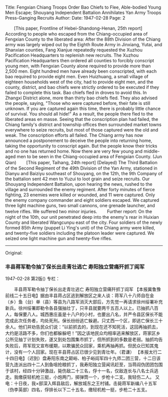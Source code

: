 Title: Fengxian Chiang Troops Order Bao Chiefs to Flee, Able-bodied Young Men Escape; Shouyang Independent Battalion Annihilates Yan Army Troops Press-Ganging Recruits
Author:
Date: 1947-02-28
Page: 2

　　[This paper, Frontline of Hebei-Shandong-Henan, 25th report] According to people who escaped from the Chiang-occupied area of Fengxian County to the liberated area: After the 88th Division of the Chiang army was largely wiped out by the Eighth Route Army in Jinxiang, Yutai, and Shanxian counties, Fang Xianjue repeatedly requested the Xuzhou Pacification Headquarters to replenish new recruits. The Xuzhou Pacification Headquarters then ordered all counties to forcibly conscript young men, with Fengxian County alone required to provide more than 2,500 men. Eight hundred men have already been conscripted, with each bao required to provide eight men. Even Huizhuang, a small village of eighteen households west of the city, had to provide eight men, and the county, district, and bao chiefs were strictly ordered to be executed if they failed to complete this task. Bao chiefs fled in droves to avoid this. In Zhangxi District alone, more than thirty bao chiefs fled. They also advised the people, saying, "Those who were captured before, their fate is still unknown. If you are captured again this time, there is probably little chance of survival. You should all hide!" As a result, the people there fled to the liberated areas en masse. Seeing that the conscription plan had failed, the Chiang family's district and township offices then surrounded market towns everywhere to seize recruits, but most of those captured were the old and weak. The conscription efforts all failed. The Chiang army has now announced a postponement to deceive the people into returning home, taking the opportunity to conscript again. But the people know their tricks and no one has returned home. Now there are very few young and middle-aged men to be seen in the Chiang-occupied area of Fengxian County. (Jun Qian)
　　[This paper, Taihang, 24th report] (Delayed) The Third Battalion of the Second Regiment of the 49th Division of the Yan Army, stationed in Dianyu and Baiziyu southeast of Shouyang, on the 12th, the 9th Company of the battalion sent 42 men to Yuzui to loot grain and seize recruits. Our Shouyang Independent Battalion, upon hearing the news, rushed to the village and surrounded the enemy regiment. After forty minutes of fierce fighting, 23 enemies were killed or wounded, and 11 were captured. Only the enemy company commander and eight soldiers escaped. We captured three light machine guns, two small cannons, one grenade launcher, and twelve rifles. We suffered two minor injuries.
　　Further report: On the night of the 10th, our unit penetrated deep into the enemy's rear in Huixian County and liberated Wangcunpu east of the city. Four soldiers of the newly formed 85th Army (puppet Li Ying's unit) of the Chiang army were killed, and twenty-five soldiers including the platoon leader were captured. We seized one light machine gun and twenty-five rifles.



<hr /> 

Original: 


### 丰县蒋军勒令抽丁保长出走青壮逃亡  寿阳独立营痛歼抓丁阎军

1947-02-28
第2版()
专栏：

　　丰县蒋军勒令抽丁保长出走青壮逃亡
    寿阳独立营痛歼抓丁阎军
    【本报冀鲁豫前线二十五日电】据由丰县蒋占区逃到解放区之来人谈：蒋军八十八师自在金（乡）鱼（台）单（县）等县为八路军消灭大部后，方先觉一再请求徐州绥署补充新兵。徐州绥署即勒令各县强抽壮丁，只丰县就要两千五百人以上。已抽抓八百人，每保要八人。城西惠庄虽是十八户的小村，也要出八名，并严令县区保长不能完成此次任务者，均处死刑。保长纷纷逃亡躲避。只丈西一个区，即逃亡保长三十余人。他们并劝告民众们说：“以前抓去的，到现在还不知死活，这回再抽抓去，大约是活路不多，你们也都躲躲吧！”因之该地民众均相率逃来解放区，蒋家区乡公所见抽丁计划失败，遂又到处包围集市抓丁，但所抓到的多数是老弱。抽抓均告失败后，蒋军现又宣布缓期，以欺骗民众回家，乘机再抽再抓。但民众已知其鬼计，没有一个人回家。现在丰县蒋占区已很少见到青壮年。（君谦）
    【本报太行二十四日电】（迟到）盘寿阳东南之颠峪、柏子峪阎军四十九师二团三营，十二日该营九连派出四十二人到鱼咀抢粮抓丁，我寿阳独立营闻讯赶至，当蒋阎伪团团包围于该村，经四十分钟激战，毙伤敌二十三名，俘十一名，仅敌连长与八名士兵逃走。我缴获轻机枪三挺，小炮两门，掷弹筒一个，步枪十二支。我轻伤二人。
    又电：十日夜，我×部深入辉县敌后，解放城东之王村铺。击毙蒋军新编八十五军（伪李英部）四名，俘排长以下二十五名，缴轻机枪一挺，步枪二十五支。
